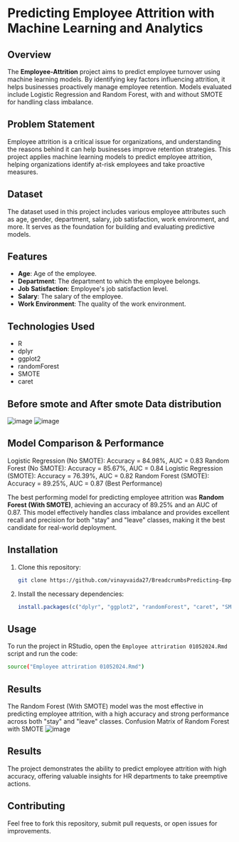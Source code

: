 # Predicting Employee Attrition with Machine Learning and Analytics

## Overview

The **Employee-Attrition** project aims to predict employee turnover using machine learning models. By identifying key factors influencing attrition, it helps businesses proactively manage employee retention. Models evaluated include Logistic Regression and Random Forest, with and without SMOTE for handling class imbalance.



## Problem Statement

Employee attrition is a critical issue for organizations, and understanding the reasons behind it can help businesses improve retention strategies. This project applies machine learning models to predict employee attrition, helping organizations identify at-risk employees and take proactive measures.

## Dataset

The dataset used in this project includes various employee attributes such as age, gender, department, salary, job satisfaction, work environment, and more. It serves as the foundation for building and evaluating predictive models.

## Features

- **Age**: Age of the employee.
- **Department**: The department to which the employee belongs.
- **Job Satisfaction**: Employee's job satisfaction level.
- **Salary**: The salary of the employee.
- **Work Environment**: The quality of the work environment.

## Technologies Used

- R
- dplyr
- ggplot2
- randomForest
- SMOTE
- caret

## Before smote and After smote Data distribution
![image](https://github.com/user-attachments/assets/6d9bfeb3-bb82-4d2f-bd72-c0f078a32b7e)
![image](https://github.com/user-attachments/assets/fb12f6da-90b1-45e7-8cb9-b286d6fc67e5)


## Model Comparison & Performance
Logistic Regression (No SMOTE): Accuracy = 84.98%, AUC = 0.83
Random Forest (No SMOTE): Accuracy = 85.67%, AUC = 0.84
Logistic Regression (SMOTE): Accuracy = 76.39%, AUC = 0.82
Random Forest (SMOTE): Accuracy = 89.25%, AUC = 0.87 (Best Performance)

The best performing model for predicting employee attrition was **Random Forest (With SMOTE)**, achieving an accuracy of 89.25% and an AUC of 0.87. This model effectively handles class imbalance and provides excellent recall and precision for both "stay" and "leave" classes, making it the best candidate for real-world deployment.


## Installation

1. Clone this repository:
    ```bash
    git clone https://github.com/vinayvaida27/BreadcrumbsPredicting-Employee-Attrition-with-Machine-Learning-and-Analytics.Rmd.git
    ```

2. Install the necessary dependencies:
    ```r
    install.packages(c("dplyr", "ggplot2", "randomForest", "caret", "SMOTE"))
    ```

## Usage

To run the project in RStudio, open the `Employee attriration 01052024.Rmd` script and run the code:
```bash
source("Employee attriration 01052024.Rmd")
```

## Results
The Random Forest (With SMOTE) model was the most effective in predicting employee attrition, with a high accuracy and strong performance across both "stay" and "leave" classes.
Confusion Matrix of Random Forest with SMOTE
![image](https://github.com/user-attachments/assets/32dc87c4-2b88-4b6f-be57-00c73a168c33)


## Results
The project demonstrates the ability to predict employee attrition with high accuracy, offering valuable insights for HR departments to take preemptive actions.

## Contributing
Feel free to fork this repository, submit pull requests, or open issues for improvements.

